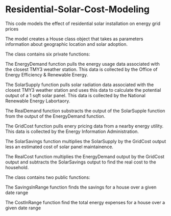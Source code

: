# Residential-Solar-Cost-Modeling
This code models the effect of residential solar installation on energy grid prices


The model creates a House class object that takes as parameters information about geographic location and solar adoption. 


The class contains six private functions:

The EnergyDemand function pulls the energy usage data associated with the closest TMY3 weather station. This data is collected by the Office of Energy Efficiency 
& Renewable Energy. 

The SolarSupply function pulls solar radiation data associated with the closest TMY3 weather station and uses this data to calculate the potential output of a 
1 sqft solar panel. This data is collected by the National Renewable Energy Labortaory.

The RealDemand function substracts the output of the SolarSupple function from the output of the EnergyDemand function.

The GridCost function pulls enery pricing data from a nearby energy utility. This data is collected by the Energy Information Administration.

The SolarSavings function multiplies the SolarSupply by the GridCost output less an estimated cost of solar panel maintainence.

The RealCost function multiplies the EnergyDemand output by the GridCost output and subtracts the SolarSavings output to find the real cost to the household. 


The class contains two public functions:

The SavingsInRange function finds the savings for a house over a given date range

The CostInRange function find the total energy expenses for a house over a given date range




